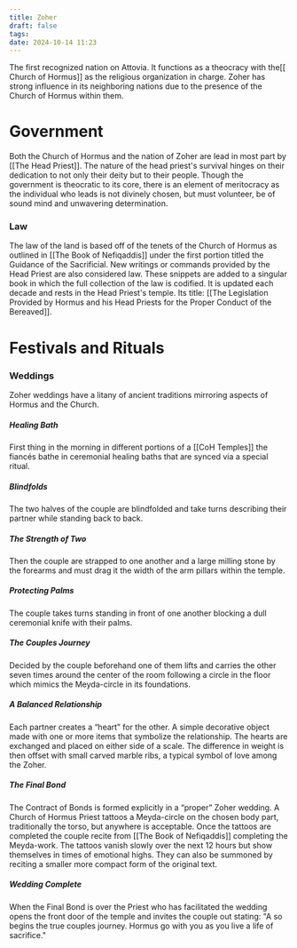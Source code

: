 ```yaml
---
title: Zoher
draft: false
tags: 
date: 2024-10-14 11:23
---
```

The first recognized nation on Attovia. It functions as a theocracy with the[[ Church of Hormus]] as the religious organization in charge. Zoher has strong influence in its neighboring nations due to the presence of the Church of Hormus within them.
# Government
Both the Church of Hormus and the nation of Zoher are lead in most part by [[The Head Priest]]. The nature of the head priest's survival hinges on their dedication to not only their deity but to their people. Though the government is theocratic to its core, there is an element of meritocracy as the individual who leads is not divinely chosen, but must volunteer, be of sound mind and unwavering determination.
### Law
The law of the land is based off of the tenets of the Church of Hormus as outlined in [[The Book of Nefiqaddis]] under the first portion titled the Guidance of the Sacrificial. New writings or commands provided by the Head Priest are also considered law. These snippets are added to a singular book in which the full collection of the law is codified. It is updated each decade and rests in the Head Priest's temple. Its title: [[The Legislation Provided by Hormus and his Head Priests for the Proper Conduct of the Bereaved]]. 
# Festivals and Rituals
### Weddings
Zoher weddings have a litany of ancient traditions mirroring aspects of Hormus and the Church. 
##### Healing Bath
First thing in the morning in different portions of a [[CoH Temples]] the fiancés bathe in ceremonial healing baths that are synced via a special ritual.
##### Blindfolds
The two halves of the couple are blindfolded and take turns describing their partner while standing back to back. 
##### The Strength of Two
Then the couple are strapped to one another and a large milling stone by the forearms and must drag it the width of the arm pillars within the temple.
##### Protecting Palms
The couple takes turns standing in front of one another blocking a dull ceremonial knife with their palms.
##### The Couples Journey
Decided by the couple beforehand one of them lifts and carries the other seven times around the center of the room following a circle in the floor which mimics the Meyda-circle in its foundations.
##### A Balanced Relationship
Each partner creates a “heart” for the other. A simple decorative object made with one or more items that symbolize the relationship. The hearts are exchanged and placed on either side of a scale. The difference in weight is then offset with small carved marble ribs, a typical symbol of love among the Zoher. 
##### The Final Bond
The Contract of Bonds is formed explicitly in a “proper” Zoher wedding. A Church of Hormus Priest tattoos a Meyda-circle on the chosen body part, traditionally the torso, but anywhere is acceptable. Once the tattoos are completed the couple recite from [[The Book of Nefiqaddis]] completing the Meyda-work. The tattoos vanish slowly over the next 12 hours but show themselves in times of emotional highs. They can also be summoned by reciting a smaller more compact form of the original text.
##### Wedding Complete
When the Final Bond is over the Priest who has facilitated the wedding opens the front door of the temple and invites the couple out stating: "A so begins the true couples journey. Hormus go with you as you live a life of sacrifice."
